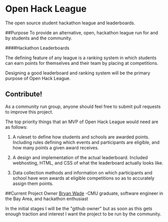 # Open Hack League
The open source student hackathon league and leaderboards. 

##Purpose
To provide an alternative, open, hackathon league run for and by students and the community.

####Hackathon Leaderboards  

The defining feature of any league is a ranking system in which students can earn points for themselves and their team by placing at competitions.  

Designing a good leaderboard and ranking system will be the primary purpose of Open Hack League.

## Contribute!
As a community run group, anyone should feel free to submit pull requests to improve this project.

The top priority things that an MVP of Open Hack League would need are as follows:

1. A ruleset to define how students and schools are awarded points.  Including rules defining which events and participants are eligible, and how many points a given award receives.

2. A design and implementation of the actual leaderboard.  Included webhosting, HTML, and CSS of what the leaderboard actually looks like.

3. Data collection methods and information on which participants and school have won awards at eligible competitions so as to accurately assign them points.

##Current Project Owner
[Bryan Wade](https://github.com/stale2000) -CMU graduate, software engineer in the Bay Area, and hackathon enthusiast

In the initial stages I will be the "github owner" but as soon as this gets enough traction and interest I want the project to be run by the community.

